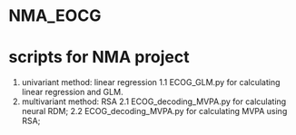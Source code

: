 # NMA_EOCG
# scripts for NMA project
1. univariant method: linear regression
  1.1	ECOG_GLM.py for calculating linear regression and GLM.
2. multivariant method: RSA
  2.1	ECOG_decoding_MVPA.py for calculating neural RDM;
  2.2	ECOG_decoding_MVPA.py for calculating MVPA using RSA;